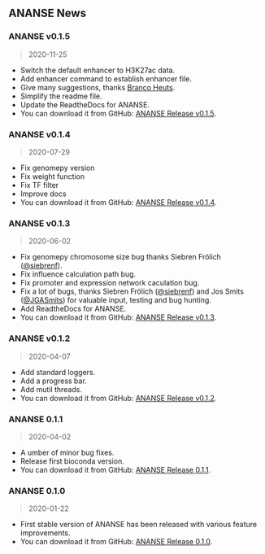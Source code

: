 ## ANANSE News

### ANANSE v0.1.5
> 2020-11-25

* Switch the default enhancer to H3K27ac data.
* Add enhancer command to establish enhancer file.
* Give many suggestions, thanks [Branco Heuts](https://www.researchgate.net/profile/Branco_Heuts).
* Simplify the readme file.
* Update the ReadtheDocs for ANANSE.  
* You can download it from GitHub: [ANANSE Release v0.1.5](https://github.com/vanheeringen-lab/ANANSE/releases/tag/v0.1.5).

### ANANSE v0.1.4
> 2020-07-29

* Fix genomepy version
* Fix weight function
* Fix TF filter
* Improve docs
* You can download it from GitHub: [ANANSE Release v0.1.4](https://github.com/vanheeringen-lab/ANANSE/releases/tag/v0.1.4).

### ANANSE v0.1.3
> 2020-06-02

* Fix genomepy chromosome size bug thanks Siebren Frölich ([@siebrenf](https://github.com/siebrenf)).
* Fix influence calculation path bug.
* Fix promoter and expression network caculation bug.
* Fix a lot of bugs, thanks Siebren Frölich ([@siebrenf](https://github.com/siebrenf)) and Jos Smits ([@JGASmits](https://github.com/JGASmits)) for valuable input, testing and bug hunting.  
* Add ReadtheDocs for ANANSE.  
* You can download it from GitHub: [ANANSE Release v0.1.3](https://github.com/vanheeringen-lab/ANANSE/releases/tag/v0.1.3).

### ANANSE v0.1.2
> 2020-04-07

* Add standard loggers.  
* Add a progress bar.  
* Add mutil threads.  
* You can download it from GitHub: [ANANSE Release v0.1.2](https://github.com/vanheeringen-lab/ANANSE/releases/tag/v0.1.2).

### ANANSE 0.1.1
> 2020-04-02

* A umber of minor bug fixes.  
* Release first bioconda version.  
* You can download it from GitHub: [ANANSE Release 0.1.1](https://github.com/vanheeringen-lab/ANANSE/releases/tag/0.1.1).

### ANANSE 0.1.0
> 2020-01-22

* First stable version of ANANSE has been released with various feature improvements.   
* You can download it from GitHub: [ANANSE Release 0.1.0](https://github.com/vanheeringen-lab/ANANSE/releases/tag/0.1.0).

